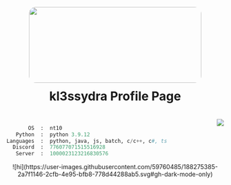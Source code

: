 <p align="center">
<img src="https://24.media.tumblr.com/a75cd7561ad5a1bead5365a1412dc30a/tumblr_msktsqpTDV1rkoqaeo1_400.gif" style="border-radius: 16px; padding-bottom: 0px" width="400" height="176" >
</p>
<h1 align="center" style="padding-top:0px; margin-top: 0px; ">kl3ssydra Profile Page</h1>

<br>

<img align="right" src="https://github-readme-stats.vercel.app/api?username=kl3ssydra&count_private=true&bg_color=30,595959,2e2c2c&title_color=fff&text_color=fff">
<p align="center">
  
```python
       OS  :  nt10
   Python  :  python 3.9.12
Languages  :  python, java, js, batch, c/c++, c#, ts
  Discord  :  776077071515516928
   Server  :  1000023123216830576
```
<p align="center">
![hi](https://user-images.githubusercontent.com/59760485/188275385-2a7f1146-2cfb-4e95-bfb8-778d44288ab5.svg#gh-dark-mode-only)
</p>
</a>
    
<br>
<br>    
<br>
<br>
<br>
<br>
<br> 

